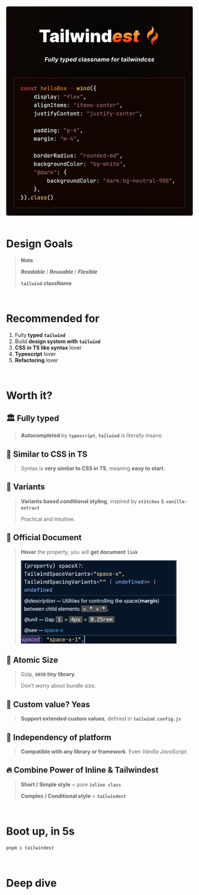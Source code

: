 <br />

<div align="center">

<img src="./images/tailwindest.banner.png" width="550" alt="tailwindest banner" />

</div>

<br />

# Design Goals

> **Note**
>
> **_Readable_** / **_Reusable_** / **_Flexible_**
>
> **`tailwind`** **className**

<br />

# Recommended for

1. Fully **typed** **`tailwind`**
2. Build **design system with** **`tailwind`**
3. **CSS in TS like syntax** lover
4. **Typescript** lover
5. **Refactoring** lover

<br />

# Worth it?

## 🏛️ Fully typed

> **Autocompleted** by **`typescript`**, **`tailwind`** is literally insane.

## 💅 Similar to CSS in TS

> Syntax is **very similar to CSS in TS**, meaning **easy to start.**

## 🔮 Variants

> **Variants based conditional styling**, inspired by **`stitches`** & **`vanilla-extract`**
>
> Practical and Intuitive.

## 🧬 Official Document

> **Hover** the property, you will **get document** **`link`**
>
> <img src="./images/docs.png" width="420" />

## 🍦 Atomic Size

> Gzip, **`605B`** **_tiny_ library**.
>
> Don’t worry about bundle size.

## 🔌 Custom value? Yeas

> **Support extended custom values**, defined in **`tailwind.config.js`**

## 🌈 Independency of platform

> **Compatible with any library or framework**.
> Even _Vanilla JavaScript_.

## 🔥 Combine Power of Inline & Tailwindest

> **Short / Simple style**
> = pure **`inline class`**
>
> **Complex / Conditional style**
> = **`tailwindest`**

<br />

# Boot up, in 5s

```bash
pnpm i tailwindest
```

<br />

# Deep dive
